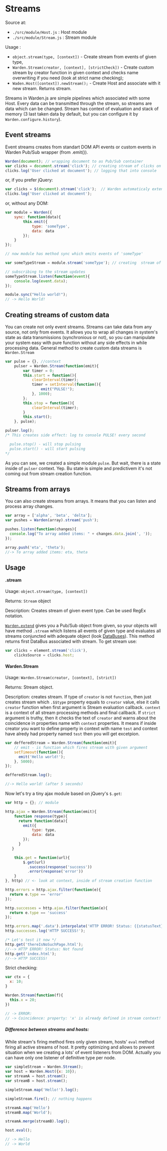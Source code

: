 Streams
=========

Source at: 
  - `./src/module/Host.js` : Host module
  - `./src/module/Stream.js` : Stream module

Usage :
 - `object.stream(type, [context])` - Create stream from events of given type,
 - `Warden.Stream(creator, [context], [strictCheck])` - Create custom stream by creator function in given context and checks name overwriting if you need (look at strict name checking);
 - `Waden.Host([context]).newStream();` - Create Host and associate with it new stream. Returns stream.

Streams in Warden.js are simple pipelines which associated with some Host. Every data can be transmitted through the stream, so streams are data which can be changed. Stream has context of evaluation and stack of memory (3 last taken data by default, but you can configure it by `Warden.configure.history`).

## Event streams
Event streams creates from standart DOM API events or custom events in Warden Pub/Sub wrapper (from .emit()).  

```js
Warden(document); // wrapping document to as Pub/Sub container
var clicks = document.stream('click'); // creating stream of clicks on document 
clicks.log('User clicked at document'); // logging that into console
```

or, if you prefer jQuery:

```js
var clicks = $(document).stream('click');  // Warden automaticaly extends jQuery if detect it
clicks.log('User clicked at document');
```

or, without any DOM:

```js
var module = Warden({ 
	sync: function(data){
		this.emit({
			type: 'someType',
			data: data
		});
	}
});

// now module has method sync which emits events of 'someType'

var someTypeStream = module.stream('someType'); // creating  stream of custom type

// subscribing to the stream updates
someTypeStream.listen(function(event){ 
	console.log(event.data);
});

module.sync("Hello world!");
// -> Hello World!
```

## Creating streams of custom data
You can create not only event streams. Streams can take data from any source, not only from events. It allows you to wrap all changes in system's state as data transmissions (synchronious or not), so you can manipulate your system easy with pure function without any side effects in while processing data.
General method to create custom data streams is `Warden.Stream`

```js
var pulse = {}, //context
	pulser = Warden.Stream(function(emit){
		var timer = 0;
		this.start = function(){
			clearInterval(timer);
			timer = setInterval(function(){
				emit("PULSE!");
			}, 1000);
		};
		this.stop = function(){
			clearInterval(timer);
		}
		this.start();
	}, pulse);

pulser.log();
/* This creates side effect: log to console PULSE! every second

  pulse.stop() - will stop pulsing
  pulse.start() - will start pulsing
*/
```

As you can see, we created a simple module `pulse`. But wait, there is a state inside of `pulser` context. Yep. Bu state is simple and predictivem it's not coming out from stream creation function.

## Streams from arrays
You can also create streams from arrays. It means that you can listen and process array changes.
```js
var array = ['alpha', 'beta', 'delta']; 
var pushes = Warden(array).stream('push');

pushes.listen(function(changes){
  console.log("To array added items: " + changes.data.join(', '));
});

array.push('eta', 'theta');
//-> To array added items: eta, theta
```

## Usage

#### .stream
Usage: `object.stream(type, [context])`

Returns: `Stream` object

Description: Creates stream of given event type. Can be used RegEx notation.

[`Warden.extend`](https://github.com/zefirka/Warden.js/blob/master/docs/Extend.md) gives you a Pub/Sub object from given, so your objects will have method `.stream` which listens all events of given type and evaluates all streams conjuncted with adequate object (look [DataBuses](https://github.com/zefirka/Warden.js/blob/master/docs/DataBus.md)). This method returns first DataBus associated with stream. To get stream use:
```js
var clicks = element.stream('click'),
    clicksSource = clicks.host;
```

#### Warden.Stream
Usage: `Warden.Stream(creator, [context], [strict])`

Returns: Stream object.

Description: creates stream. If type of `creator` is not `function`, then just creates stream which `.$$type` property equals to `creator` value, else it calls  `creator` function when first argument is Stream evaluation callback. `context` is a context of all stream processing methods and final callback. If `strict` argument is truthy, then it checks the text of `creator` and warns about the coincidence in properties name with `context` properties. It means if inside creator you want to define property in context with name `test` and context have alredy had property named `test`  then you will get excetpion.

```js
var defferedStream = Warden.Stream(function(emit){
    // emit - is function which fires stream with given argument
    setTimeout(function(){
      emit('Hello world!');
    }, 5000);
});

defferedStream.log();

//-> Hello world! (after 5 seconds)
```

Now let's try a tiny ajax module based on jQuery's `$.get`:
```js
var http = {}; // module

http.ajax = Warden.Stream(function(emit){
    function response(type){
      return function(data){
        emit({
            type: type,
            data: data
        });
      }
   }

    this.get = function(url){
        $.get(url)
          .success(response('success'))
          .error(response('error'))
    }
}, http) // <- look at context, inside of stream creation function

http.errors = http.ajax.filter(function(e){
  return e.type == 'error'
});

http.successes = http.ajax.filter(function(e){
  return e.type == 'success'
});

http.errors.map('.data').interpolate('HTTP ERROR! Status: {{statusText}}').log();
http.successes.log('HTTP SUCCESS!');

/* Let's test it now */
http.get('thereIsNoSuchPage.html');
//--> HTTP ERROR! Status: Not found
http.get('index.html');
//--> HTTP SUCCESS!
```

Strict checking: 
```js
var ctx = {
  x: 10;
}

Warden.Stream(function(f){
  this.x = 20;
})

// -> ERROR: 
// -> Coincidence: property: 'x' is already defined in stream context! Object {x: 10}
```

##### Difference between streams and hosts:
While stream's firing method fires only given stream, hosts' `eval` method firing all active streams of host. It pretty optimizing and allows to prevent situation when we creating a lots' of event listeners from DOM. Actually you can have only one listener of definitive type per node.

```js
var simpleStream = Warden.Stream();
var host = Warden.Host({x: 10});
var streamA = host.stream(); 
var streamB = host.stream(); 

simpleStream.map('Hello!').log();

simpleStream.fire(); // nothing happens

streamA.map('Hello')
streamB.map('World');

streamA.merge(streamB).log();

host.eval(); 

// -> Hello
// -> World
```